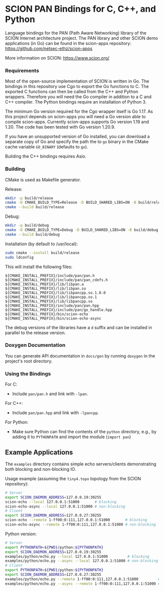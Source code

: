 SCION PAN Bindings for C, C++, and Python
=========================================

Language bindings for the PAN (Path Aware Networking) library of the SCION
Internet architecture project. The PAN library and other SCION demo applications
(in Go) can be found in the scion-apps repository:
https://github.com/netsec-ethz/scion-apps

More information on SCION: https://www.scion.org/

### Requirements
Most of the open-source implementation of SCION is written in Go. The bindings
in this repository use Cgo to export the Go functions to C. The exported C
functions can then be called from the C++ and Python wrappers. Therefore you
will need the Go compiler in addition to a C and C++ compiler. The Python
bindings require an installation of Python 3.

The minimum Go version required for the Cgo wrapper itself is Go 1.17. As this
project depends on scion-apps you will need a Go version able to compile
scion-apps. Currently scion-apps supports Go version 1.19 and 1.20. The code
has been tested with Go version 1.20.9.

If you have an unsupported version of Go installed, you can download a separate
copy of Go and specify the path the to `go` binary in the CMake cache variable
`GO_BINARY` (defaults to `go`).

Building the C++ bindings requires Asio.

### Building
CMake is used as Makefile generator.

Release:
```bash
mkdir -p build/release
cmake -D CMAKE_BUILD_TYPE=Release -D BUILD_SHARED_LIBS=ON -B build/release
cmake --build build/release
```

Debug:
```bash
mkdir -p build/debug
cmake -D CMAKE_BUILD_TYPE=Debug -D BUILD_SHARED_LIBS=ON -B build/debug
cmake --build build/debug
```

Installation (by default to /usr/local):
```bash
sudo cmake --install build/release
sudo ldconfig
```
This will install the following files:
```
${CMAKE_INSTALL_PREFIX}/include/pan/pan.h
${CMAKE_INSTALL_PREFIX}/include/pan/pan_cdefs.h
${CMAKE_INSTALL_PREFIX}/lib/libpan.a
${CMAKE_INSTALL_PREFIX}/lib/libpan.so
${CMAKE_INSTALL_PREFIX}/lib/libpancpp.so.1.0.0
${CMAKE_INSTALL_PREFIX}/lib/libpancpp.so.1
${CMAKE_INSTALL_PREFIX}/lib/libpancpp.so
${CMAKE_INSTALL_PREFIX}/include/pan/pan.hpp
${CMAKE_INSTALL_PREFIX}/include/pan/go_handle.hpp
${CMAKE_INSTALL_PREFIX}/bin/scion-echo
${CMAKE_INSTALL_PREFIX}/bin/scion-echo-async
```

The debug versions of the libraries have a `d` suffix and can be installed in
parallel to the release version.

### Doxygen Documentation
You can generate API documentation in `docs/gen` by running `doxygen` in the
project's root directory.

### Using the Bindings
For C:
- Include `pan/pan.h` and link with `-lpan`.

For C++:
- Include `pan/pan.hpp` and link with `-lpancpp`.

For Python:
- Make sure Python can find the contents of the `python` directory, e.g., by
  adding it to `PYTHONPATH` and import the module (`import pan`)

Example Applications
--------------------
The `examples` directory contains simple echo servers/clients demonstrating both
blocking and non-blocking IO.

Usage example (assuming the `tiny4.topo` topology from the SCION repository):
```bash
# Server
export SCION_DAEMON_ADDRESS=127.0.0.19:30255
scion-echo --local 127.0.0.1:51000       # blocking
scion-echo-async --local 127.0.0.1:51000 # non-blocking
# Client
export SCION_DAEMON_ADDRESS=127.0.0.27:30255
scion-echo --remote 1-ff00:0:111,127.0.0.1:51000       # blocking
scion-echo-async --remote 1-ff00:0:111,127.0.0.1:51000 # non-blocking
```

Python version:
```bash
# Server
export PYTHONPATH=${PWD}/python:${PYTHONPATH}
export SCION_DAEMON_ADDRESS=127.0.0.19:30255
examples/python/echo.py --local 127.0.0.1:51000         # blocking
examples/python/echo.py --async --local 127.0.0.1:51000 # non-blocking
# Client
export PYTHONPATH=${PWD}/python:${PYTHONPATH}
export SCION_DAEMON_ADDRESS=127.0.0.27:30255
examples/python/echo.py --remote 1-ff00:0:111,127.0.0.1:51000         # blocking
examples/python/echo.py --async --remote 1-ff00:0:111,127.0.0.1:51000 # non-blocking
```
